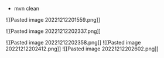 - mvn clean

![[Pasted image 20221212201559.png]]

![[Pasted image 20221212202337.png]]

![[Pasted image 20221212202358.png]]
![[Pasted image 20221212202412.png]]
![[Pasted image 20221212202602.png]]


